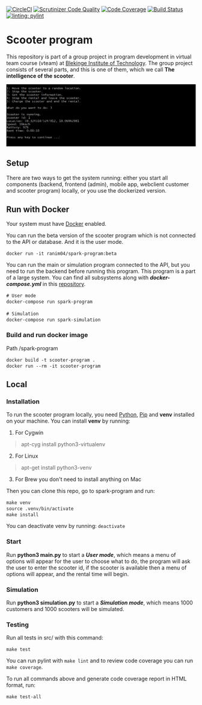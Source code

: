 [![CircleCI](https://dl.circleci.com/status-badge/img/gh/Rahn20/spark-program/tree/main.svg?style=svg)](https://dl.circleci.com/status-badge/redirect/gh/Rahn20/spark-program/tree/main)
[![Scrutinizer Code Quality](https://scrutinizer-ci.com/g/Rahn20/spark-program/badges/quality-score.png?b=main)](https://scrutinizer-ci.com/g/Rahn20/spark-program/?branch=main)
[![Code Coverage](https://scrutinizer-ci.com/g/Rahn20/spark-program/badges/coverage.png?b=main)](https://scrutinizer-ci.com/g/Rahn20/spark-program/?branch=main)
[![Build Status](https://scrutinizer-ci.com/g/Rahn20/spark-program/badges/build.png?b=main)](https://scrutinizer-ci.com/g/Rahn20/spark-program/build-status/main)
[![linting: pylint](https://img.shields.io/badge/linting-pylint-yellowgreen)](https://github.com/PyCQA/pylint)


# Scooter program

This repository is part of a group project in program development in virtual team course (vteam) at [Blekinge Institute of Technology](https://www.bth.se/). The group project consists of several parts, and this is one of them, which we call **The intelligence of the scooter**. 


![rent view](doc/running.png)  


## Setup

There are two ways to get the system running: either you start all components (backend, frontend (admin), mobile app, webclient customer and scooter program) locally, or you use the dockerized version.

## Run with Docker

Your system must have [Docker](https://www.docker.com/get-started/) enabled.

You can run the beta version of the scooter program which is not connected to the API or database. And it is the user mode.

```
docker run -it ranim04/spark-program:beta
```

You can run the main or simulation program connected to the API, but you need to run the backend before running this program. This program is a part of a large system. You can find all subsystems along with ***docker-compose.yml*** in this [repository](https://github.com/sumca252/spark).

```
# User mode
docker-compose run spark-program

# Simulation
docker-compose run spark-simulation
```

### Build and run docker image

Path /spark-program

```
docker build -t scooter-program .
docker run --rm -it scooter-program
```

## Local

### Installation

To run the scooter program locally, you need [Python](https://www.python.org/downloads/), [Pip](https://pypi.org/project/pip/) and **venv** installed on your machine. You can install **venv** by running:

1. For Cygwin
> apt-cyg install python3-virtualenv
2. For Linux
> apt-get install python3-venv
3. For Brew you don't need to install anything on Mac

Then you can clone this repo, go to spark-program and run:

```
make venv
source .venv/bin/activate
make install
```

You can deactivate venv by running: ```deactivate```

### Start

Run **python3 main.py** to start a ***User mode***, which means a menu of options will appear for the user to choose what to do, the program will ask the user to enter the scooter id, if the scooter is available then a menu of options will appear, and the rental time will begin.

### Simulation

Run **python3 simulation.py** to start a ***Simulation mode***, which means 1000 customers and 1000 scooters will be simulated.

### Testing

Run all tests in src/ with this command:

```
make test
```

You can run pylint with ``` make lint ``` and to review code coverage you can run ``` make coverage ```.

To run all commands above and generate code coverage report in HTML format, run:

```
make test-all
```
